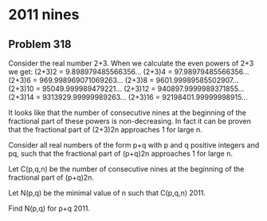 #  2011 nines
## Problem 318



Consider the real number 2+3.
When we calculate the even powers of 2+3
we get:
(2+3)2 = 9.898979485566356...
(2+3)4 = 97.98979485566356...
(2+3)6 = 969.998969071069263...
(2+3)8 = 9601.99989585502907...
(2+3)10 = 95049.999989479221...
(2+3)12 = 940897.9999989371855...
(2+3)14 = 9313929.99999989263...
(2+3)16 = 92198401.99999998915...

It looks like that the number of consecutive nines at the beginning of the fractional part of these powers is non-decreasing.
In fact it can be proven that the fractional part of (2+3)2n approaches 1 for large n.


Consider all real numbers of the form p+q with p and q positive integers and pq, such that the fractional part 
of (p+q)2n approaches 1 for large n.


Let C(p,q,n) be the number of consecutive nines at the beginning of the fractional part of  (p+q)2n.


Let N(p,q) be the minimal value of n such that C(p,q,n)  2011.


Find N(p,q) for p+q  2011.


















 




